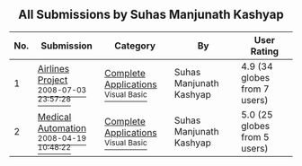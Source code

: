 ﻿<div align="center">

## All Submissions by Suhas Manjunath Kashyap

</div>

No.  | Submission | Category | By   | User Rating
---- | ---------- | -------- | ---- | -----------
1 | [Airlines Project<br /><sup>2008-07-03 23:57:28</sup>](https://github.com/Planet-Source-Code/suhas-manjunath-kashyap-airlines-project__1-70777) | [Complete Applications<br /><sup>Visual Basic</sup>](../ByCategory/complete-applications__1-27.md) | Suhas Manjunath Kashyap | 4.9 (34 globes from 7 users)
2 | [Medical Automation<br /><sup>2008-04-19 10:48:22</sup>](https://github.com/Planet-Source-Code/suhas-manjunath-kashyap-medical-automation__1-70435) | [Complete Applications<br /><sup>Visual Basic</sup>](../ByCategory/complete-applications__1-27.md) | Suhas Manjunath Kashyap | 5.0 (25 globes from 5 users)
